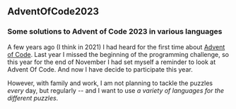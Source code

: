 ## AdventOfCode2023 

### Some solutions to Advent of Code 2023 in various languages


A few years ago (I think in 2021) I had heard for the first time about [Advent of Code][aoc]. Last year I missed the beginning of the programming challenge, so this year for the end of November  I had set myself a reminder to look at Advent Of Code. And now I have decide to participate this year.

However, with family and work, I am not planning to tackle the puzzles _every_ day, but regularly -- and I want to use _a variety of languages for the different puzzles_.

  [aoc]: https://adventofcode.com/
